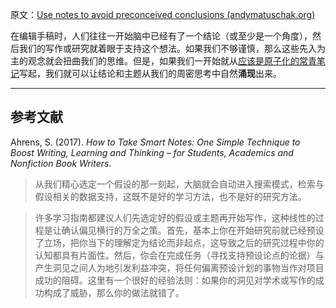 原文：[Use notes to avoid preconceived conclusions (andymatuschak.org)](https://notes.andymatuschak.org/z6Mx6PrJjGCf2akGM9pvoZ5Nk3EozcZcc9zHx)

在编辑手稿时，人们往往一开始脑中已经有了一个结论（或至少是一个角度），然后我们的写作或研究就着眼于支持这个想法。如果我们不够谨慎，那么这些先入为主的观念就会扭曲我们的思维。但是，如果我们一开始就从[应该是原子化的常青笔记](https://notes.andymatuschak.org/z4Rrmh17vMBbauEGnFPTZSK3UmdsGExLRfZz1)写起，我们就可以让结论和主题从我们的周密思考中自然**涌现**出来。

------

## 参考文献

Ahrens, S. (2017). *How to Take Smart Notes: One Simple Technique to Boost Writing, Learning and Thinking – for Students, Academics and Nonfiction Book Writers*.

> 从我们精心选定一个假设的那一刻起，大脑就会自动进入搜索模式，检索与假设相关的数据支持，这既不是好的学习方法，也不是好的研究方法。

> 许多学习指南都建议人们先选定好的假设或主题再开始写作，这种线性的过程是让确认偏见横行的万全之策。首先，基本上你在开始研究前就已经预设了立场，把你当下的理解定为结论而非起点，这导致之后的研究过程中你的认知都具有片面性。然后，你会在完成任务（寻找支持预设论点的论据）与产生洞见之间人为地引发利益冲突，将任何偏离预设计划的事物当作对项目成功的阻碍。这里有一个很好的经验法则：如果你的洞见对学术或写作的成功构成了威胁，那么你的做法就错了。